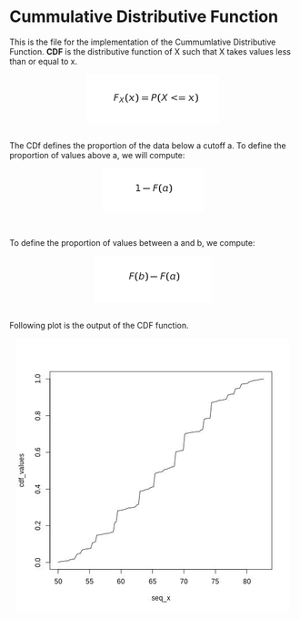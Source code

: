 # Cummulative Distributive Function
This is the file for the implementation of the Cummumlative Distributive Function.
<b>CDF</b> is the distributive function of X such that X takes values less than or equal to x.

<p align="center">
<img src="partials/equation_1.jpg" align="center" border="0 solid #fff;" alt=" F_{X}(x) = P(X<=x)"/>
</p>
<br>
The CDf defines the proportion of the data below a cutoff a. To define the proportion of values above a, we will compute:

<p align="center">
<img src="partials/equation_2.jpg" align="center" border="0" alt="1 - F(a)"/>
</p>
<br>

To define the proportion of values  between a and b, we compute:

<p align="center">
<img src="partials/equation_3.jpg" align="center" border="0" alt="F(b) - F(a)"/>
</p>
<br>
Following plot is the output of the CDF function.
<br>

<p align="center">
<img src="partials/cdf_output.jpg">
</p>
